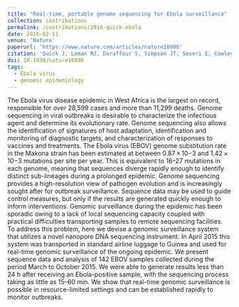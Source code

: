 ```yaml
---
title: "Real-time, portable genome sequencing for Ebola surveillance"
collection: contributions
permalink: /contributions/2016-quick-ebola
date: 2016-02-11
venue: 'Nature'
paperurl: 'https://www.nature.com/articles/nature16996'
citation: 'Quick J, Loman NJ, Duraffour S, Simpson JT, Severi E, Cowley L, Bore JA, Koundouno R, <b>Dudas G</b>, Mikhail A, Ouédraogo N, Afrough B, Bah A, Baum JHJ, Becker-Ziaja B, Boettcher JP, Cabeza-Cabrerizo M, Camino-Sánchez A, Carter LL, Doerrbecker J, Enkirch T, García-Dorival I, Hetzelt N, Hinzmann J, Holm T, Kafetzopoulou LE, Koropogui M, Kosgey A, Kuisma E, Logue CH, Mazzarelli A, Meisel S, Mertens M, Michel J, Ngabo D, Nitzsche K, Pallasch E, Patrono LV, Portmann J, Repits JG, Rickett NY, Sachse A, Singethan K, Vitoriano I, Yemanaberhan RL, Zekeng EG, Racine T, Bello A, Faye O, Faye O, Magassouba N, Williams CV, Amburgey V, Winona L, Davis E, Gerlach J, Washington F, Monteil V, Jourdain M, Bererd M, Camara A, Somlare H, Camara A, Gerard M, Bado G, Baillet B, Delaune D, Yacouba Nebie KY, Diarra A, Savane Y, Pallawo RB, Gutierrez GJ, Milhano N, Roger I, Williams CJ, Yattara F, Lewandowski K, Taylor J, Rachwal P, Turner DJ, Pollakis G, Hiscox JA, Matthews DA, O’Shea MK, Johnston AMcD, Wilson D, Hutley E, Smit E, Di Caro A, Wölfel R, Stoecker K, Fleischmann E, Gabriel M, Weller SA, Koivogui L, Diallo B, Keïta S, Rambaut A, Formenty P, Günther S, Carroll MW, 2016. &quot;Real-time, portable genome sequencing for Ebola surveillance&quot;. <i>Nature</i> 530(7589), 228-232.'
doi: 10.1038/nature16996
tags:
  - Ebola virus
  - genomic epidemiology
---
```



The Ebola virus disease epidemic in West Africa is the largest on record, responsible for over 28,599 cases and more than 11,299 deaths.
Genome sequencing in viral outbreaks is desirable to characterize the infectious agent and determine its evolutionary rate.
Genome sequencing also allows the identification of signatures of host adaptation, identification and monitoring of diagnostic targets, and characterization of responses to vaccines and treatments.
The Ebola virus (EBOV) genome substitution rate in the Makona strain has been estimated at between 0.87 × 10−3 and 1.42 × 10−3 mutations per site per year.
This is equivalent to 16–27 mutations in each genome, meaning that sequences diverge rapidly enough to identify distinct sub-lineages during a prolonged epidemic.
Genome sequencing provides a high-resolution view of pathogen evolution and is increasingly sought after for outbreak surveillance.
Sequence data may be used to guide control measures, but only if the results are generated quickly enough to inform interventions.
Genomic surveillance during the epidemic has been sporadic owing to a lack of local sequencing capacity coupled with practical difficulties transporting samples to remote sequencing facilities.
To address this problem, here we devise a genomic surveillance system that utilizes a novel nanopore DNA sequencing instrument.
In April 2015 this system was transported in standard airline luggage to Guinea and used for real-time genomic surveillance of the ongoing epidemic.
We present sequence data and analysis of 142 EBOV samples collected during the period March to October 2015.
We were able to generate results less than 24 h after receiving an Ebola-positive sample, with the sequencing process taking as little as 15–60 min.
We show that real-time genomic surveillance is possible in resource-limited settings and can be established rapidly to monitor outbreaks.
